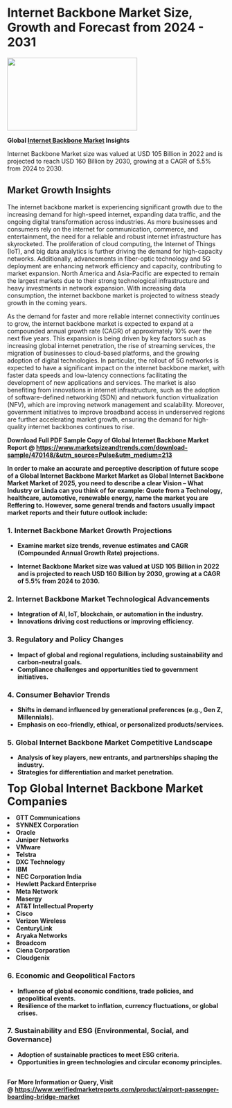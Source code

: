 <H1>Internet Backbone Market Size, Growth and Forecast from 2024 - 2031</H1><img class="aligncenter size-medium wp-image-584254" src="https://thirdeyenews.in/wp-content/uploads/2024/09/Global-Market-Research-300x168.jpeg" alt="" width="300" height="168" /><p><strong>Global&nbsp;<a href="https://www.marketsizeandtrends.com/download-sample/470148/&amp;utm_source=Pulse&amp;utm_medium=213">Internet Backbone Market</a> Insights</strong></p><p>Internet Backbone Market size was valued at USD 105 Billion in 2022 and is projected to reach USD 160 Billion by 2030, growing at a CAGR of 5.5% from 2024 to 2030.</p><p><h2>Market Growth Insights</h2> <p>The internet backbone market is experiencing significant growth due to the increasing demand for high-speed internet, expanding data traffic, and the ongoing digital transformation across industries. As more businesses and consumers rely on the internet for communication, commerce, and entertainment, the need for a reliable and robust internet infrastructure has skyrocketed. The proliferation of cloud computing, the Internet of Things (IoT), and big data analytics is further driving the demand for high-capacity networks. Additionally, advancements in fiber-optic technology and 5G deployment are enhancing network efficiency and capacity, contributing to market expansion. North America and Asia-Pacific are expected to remain the largest markets due to their strong technological infrastructure and heavy investments in network expansion. With increasing data consumption, the internet backbone market is projected to witness steady growth in the coming years.</p> <p><strong></strong></p> <p>As the demand for faster and more reliable internet connectivity continues to grow, the internet backbone market is expected to expand at a compounded annual growth rate (CAGR) of approximately 10% over the next five years. This expansion is being driven by key factors such as increasing global internet penetration, the rise of streaming services, the migration of businesses to cloud-based platforms, and the growing adoption of digital technologies. In particular, the rollout of 5G networks is expected to have a significant impact on the internet backbone market, with faster data speeds and low-latency connections facilitating the development of new applications and services. The market is also benefiting from innovations in internet infrastructure, such as the adoption of software-defined networking (SDN) and network function virtualization (NFV), which are improving network management and scalability. Moreover, government initiatives to improve broadband access in underserved regions are further accelerating market growth, ensuring the demand for high-quality internet backbones continues to rise.</p> <p><strong></p><p><span class=""><strong>Download Full PDF Sample Copy of Global Internet Backbone Market Report</strong> @ <a href="https://www.marketsizeandtrends.com/download-sample/470148/&amp;utm_source=Pulse&amp;utm_medium=213" target="_blank">https://www.marketsizeandtrends.com/download-sample/470148/&amp;utm_source=Pulse&amp;utm_medium=213</a></span></p><p>In order to make an accurate and perceptive description of future scope of a Global&nbsp;Internet Backbone Market Market as Global&nbsp;Internet Backbone Market Market of 2025, you need to describe a clear Vision &ndash; What Industry or Linda can you think of for example: Quote from a Technology, healthcare, automotive, renewable energy, name the market you are Reffering to. However, some general trends and factors usually impact market reports and their future outlook include:</p><h3>1.&nbsp;<strong>Internet Backbone Market Growth Projections</strong></h3><ul><li>Examine market size trends, revenue estimates and CAGR (Compounded Annual Growth Rate) projections.</li><li><p>Internet Backbone Market size was valued at USD 105 Billion in 2022 and is projected to reach USD 160 Billion by 2030, growing at a CAGR of 5.5% from 2024 to 2030.</p></li></ul><h3>2.&nbsp;<strong>Internet Backbone Market Technological Advancements</strong></h3><ul><li>Integration of AI, IoT, blockchain, or automation in the industry.</li><li>Innovations driving cost reductions or improving efficiency.</li></ul><h3>3.&nbsp;<strong>Regulatory and Policy Changes</strong></h3><ul><li>Impact of global and regional regulations, including sustainability and carbon-neutral goals.</li><li>Compliance challenges and opportunities tied to government initiatives.</li></ul><h3>4.&nbsp;<strong>Consumer Behavior Trends</strong></h3><ul><li>Shifts in demand influenced by generational preferences (e.g., Gen Z, Millennials).</li><li>Emphasis on eco-friendly, ethical, or personalized products/services.</li></ul><h3>5.&nbsp;<strong>Global Internet Backbone Market Competitive Landscape</strong></h3><ul><li>Analysis of key players, new entrants, and partnerships shaping the industry.</li><li>Strategies for differentiation and market penetration.</li></ul><p data-pm-slice="1 1 []"><span style="color: inherit; font-family: inherit; font-size: 25px;">Top Global Internet Backbone Market Companies</span></p><div class="" data-test-id=""><p><li>GTT Communications</li><li> SYNNEX Corporation</li><li> Oracle</li><li> Juniper Networks</li><li> VMware</li><li> Telstra</li><li> DXC Technology</li><li> IBM</li><li> NEC Corporation India</li><li> Hewlett Packard Enterprise</li><li> Meta Network</li><li> Masergy</li><li> AT&T Intellectual Property</li><li> Cisco</li><li> Verizon Wireless</li><li> CenturyLink</li><li> Aryaka Networks</li><li> Broadcom</li><li> Ciena Corporation</li><li> Cloudgenix</li></p></div><h3>6.&nbsp;<strong>Economic and Geopolitical Factors</strong></h3><ul><li>Influence of global economic conditions, trade policies, and geopolitical events.</li><li>Resilience of the market to inflation, currency fluctuations, or global crises.</li></ul><h3>7.&nbsp;<strong>Sustainability and ESG (Environmental, Social, and Governance)</strong></h3><ul><li>Adoption of sustainable practices to meet ESG criteria.</li><li>Opportunities in green technologies and circular economy principles.</li></ul><h2><strong style="font-size: 14px;">For More Information or Query, Visit @&nbsp;</strong><a style="background-color: #ffffff; font-size: 14px;" href="https://www.marketsizeandtrends.com/report/internet-backbone-market/" target="_blank">https://www.verifiedmarketreports.com/product/airport-passenger-boarding-bridge-market</a></h2>
